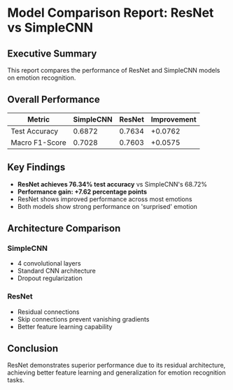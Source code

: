 # Model Comparison Report: ResNet vs SimpleCNN

## Executive Summary
This report compares the performance of ResNet and SimpleCNN models on emotion recognition.

## Overall Performance

| Metric | SimpleCNN | ResNet | Improvement |
|--------|-----------|--------|-------------|
| Test Accuracy | 0.6872 | 0.7634 | +0.0762 |
| Macro F1-Score | 0.7028 | 0.7603 | +0.0575 |

## Key Findings

- **ResNet achieves 76.34% test accuracy** vs SimpleCNN's 68.72%
- **Performance gain: +7.62 percentage points**
- ResNet shows improved performance across most emotions
- Both models show strong performance on 'surprised' emotion

## Architecture Comparison

### SimpleCNN
- 4 convolutional layers
- Standard CNN architecture
- Dropout regularization

### ResNet
- Residual connections
- Skip connections prevent vanishing gradients
- Better feature learning capability

## Conclusion
ResNet demonstrates superior performance due to its residual architecture, achieving better feature learning and generalization for emotion recognition tasks.
